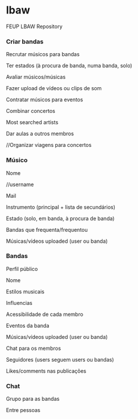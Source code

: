 # lbaw
FEUP LBAW Repository

### Criar bandas
Recrutar músicos para bandas

Ter estados (à procura de banda, numa banda, solo)

Avaliar músicos/músicas

Fazer upload de vídeos ou clips de som

Contratar músicos para eventos

Combinar concertos

Most searched artists

Dar aulas a outros membros

//Organizar viagens para concertos

### Músico
Nome

//username

Mail

Instrumento (principal + lista de secundários)

Estado (solo, em banda, à procura de banda)

Bandas que frequenta/frequentou

Músicas/vídeos uploaded (user ou banda)

### Bandas
Perfil público

Nome

Estilos musicais

Influencias

Acessibilidade de cada membro

Eventos da banda

Músicas/vídeos uploaded (user ou banda)

Chat para os membros


Seguidores (users seguem users ou bandas)

Likes/comments nas publicações

### Chat
Grupo para as bandas

Entre pessoas
